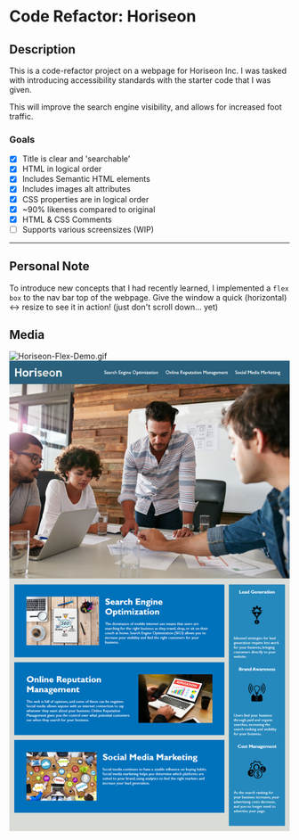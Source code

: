 # Code Refactor: Horiseon 
## Description
This is a code-refactor project on a webpage for Horiseon Inc. I was tasked with introducing accessibility standards with the starter code that I was given.

This will improve the search engine visibility, and allows for increased foot traffic.

### Goals
- [x] Title is clear and 'searchable'
- [x] HTML in logical order
- [x] Includes Semantic HTML elements 
- [x] Includes images alt attributes
- [x] CSS properties are in logical order
- [x] ~90% likeness compared to original
- [x] HTML & CSS Comments
- [ ] Supports various screensizes (WIP)

---

## Personal Note
To introduce new concepts that I had recently learned, I implemented a `flex box` to the nav bar top of the webpage. Give the window a quick (horizontal) <-> resize to see it in action! (just don't scroll down... yet)

## Media
![Horiseon-Flex-Demo.gif](./assets/images/horiseon-flex-demo.gif)
![Horiseon-Screenshot](./assets/images/Horiseon.png)
